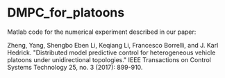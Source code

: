 # DMPC_for_platoons

Matlab code for the numerical experiment described in our paper:

Zheng, Yang, Shengbo Eben Li, Keqiang Li, Francesco Borrelli, and J. Karl Hedrick. "Distributed model predictive control for heterogeneous vehicle platoons under unidirectional topologies." IEEE Transactions on Control Systems Technology 25, no. 3 (2017): 899-910.

